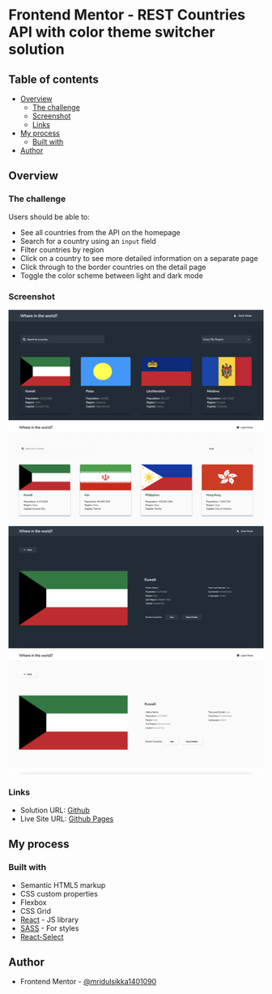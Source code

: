# Frontend Mentor - REST Countries API with color theme switcher solution

## Table of contents

- [Overview](#overview)
  - [The challenge](#the-challenge)
  - [Screenshot](#screenshot)
  - [Links](#links)
- [My process](#my-process)
  - [Built with](#built-with)
- [Author](#author)

## Overview

### The challenge

Users should be able to:

- See all countries from the API on the homepage
- Search for a country using an `input` field
- Filter countries by region
- Click on a country to see more detailed information on a separate page
- Click through to the border countries on the detail page
- Toggle the color scheme between light and dark mode

### Screenshot



![](./screenshots/Main.png)
![](./screenshots/Main(Light).png)
![](./screenshots/Details.png)
![](./screenshots/Details(Light).png)

### Links

- Solution URL: [Github](https://github.com/mridulsikka141090/country-finder)
- Live Site URL: [Github Pages](https://mridulsikka141090.github.io/country-finder)

## My process

### Built with

- Semantic HTML5 markup
- CSS custom properties
- Flexbox
- CSS Grid
- [React](https://reactjs.org/) - JS library
- [SASS](https://sass-lang.com/) - For styles
- [React-Select](https://react-select.com/home)

## Author

- Frontend Mentor - [@mridulsikka1401090](https://www.frontendmentor.io/profile/mridulsikka141090)

